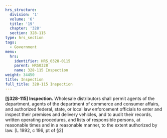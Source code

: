 ```yaml
---
hrs_structure:
  division: '1'
  volume: '6'
  title: '19'
  chapter: '328'
  section: 328-115
type: hrs_section
tags:
  - Government
menu:
  hrs:
    identifier: HRS_0328-0115
    parent: HRS0328
    name: 328-115 Inspection
weight: 34450
title: Inspection
full_title: 328-115 Inspection
---
```

**[§328-115] Inspection.** Wholesale distributors shall permit agents of the department, agents of the department of commerce and consumer affairs, and authorized federal, state, or local law enforcement officials to enter and inspect their premises and delivery vehicles, and to audit their records, written operating procedures, and lists of responsible persons, at reasonable times and in a reasonable manner, to the extent authorized by law. [L 1992, c 196, pt of §2]